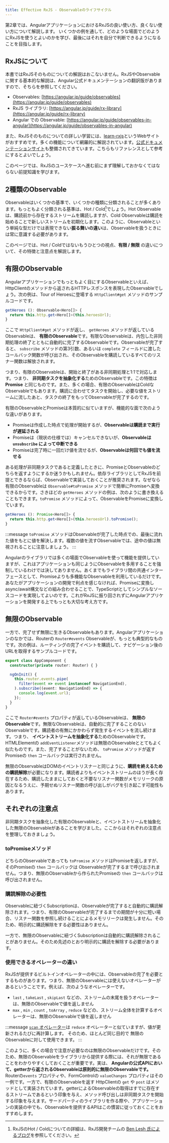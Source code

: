 ```yaml
---
title: Effective RxJS - Observableのライフサイクル
---
```


第2章では、AngularアプリケーションにおけるRxJSの良い使い方、良くない使い方について解説します。 
いくつかの例を通して、どのような場面でどのようにRxJSを使うとよいのかを学び、最後にはそれを自分で判断できるようになることを目指します。

## RxJSについて

本書ではRxJSそのものについての解説はおこないません。RxJSやObservableに関する基本的な解説は、Angular公式ドキュメンテーションの翻訳版がありますので、そちらを参照してください。

* Observables: [https://angular.jp/guide/observables](https://angular.jp/guide/observables)
* RxJS ライブラリ: [https://angular.jp/guide/rx-library](https://angular.jp/guide/rx-library)
* Angular での Observable: [https://angular.jp/guide/observables-in-angular](https://angular.jp/guide/observables-in-angular) 

また、RxJSそのものについての詳しい学習には、[learn-rxjs](https://www.learnrxjs.io/)というWebサイトがおすすめです。多くの機能について網羅的に解説されています。[公式ドキュメンテーションサイト](https://rxjs.dev/)も整備されてきています。こちらもリファレンスとして参考にするとよいでしょう。

このページでは、RxJSのユースケースへ進む前にまず理解しておかなくてはならない前提知識を学びます。

## 2種類のObservable

Observableはいくつかの基準で、いくつかの種類に分類されることが多くあります。もっともよく分類される基準は、Hot / Cold[^1]でしょう。Hot Observableは、購読前から存在するストリームを購読しますが、Cold Observableは購読を始めることで新しいストリームを初期化します。このように、Observableという単純な型だけでは表現できない**振る舞いの違い**は、Observableを扱うときには常に意識する必要があります。

[^1]: RxJSのHot / Coldについての詳細は、RxJS開発チームの [Ben Lesh 氏によるブログ](https://medium.com/@benlesh/hot-vs-cold-observables-f8094ed53339)を参照してください。

このページでは、Hot / Coldではないもうひとつの視点、**有限 / 無限** の違いについて、その特徴と注意点を解説します。

## 有限のObservable

Angularアプリケーションでもっともよく目にするObservableといえば、HttpClientのメソッドから返されるHTTPレスポンスを表現したObservableでしょう。次の例は、Tour of Heroesに登場する `HttpClient#get` メソッドのサンプルコードです。

```typescript
getHeroes (): Observable<Hero[]> {
  return this.http.get<Hero[]>(this.heroesUrl);
}
```

ここで `HttpClient#get` メソッドが返し、 `getHeroes` メソッドが返しているObservableは、 **有限のObservable**です。有限なObservableは、内包した非同期処理の終了とともに自動的に完了するObservableです。Observableが完了すると、 `subscribe` メソッドの第3引数、あるいは `complete` フィールドに渡したコールバック関数が呼び出され、そのObservableを購読しているすべてのリスナー関数は解放されます。

つまり、有限のObservableは、開始と終了がある非同期処理と1:1で対応します。つまり、 **非同期タスクを抽象化する**ためのObservableです。この特徴は **Promise** と同じものです。また、多くの場合、有限のObservableはColdなObservableでもあります。購読に合わせてタスクを開始し、必要な値をストリームに流したあと、タスクの終了をもってObservableが完了するのです。

有限のObservableとPromiseは本質的に似ていますが、機能的な面で次のような違いがあります。

* Promiseは作成した時点で処理が開始するが、**Observableは購読まで実行が遅延される**
* Promiseは（現状の仕様では）キャンセルできないが、**Observableは `unsubscribe` によって中断できる**
* Promiseは完了時に一回だけ値を流せるが、**Observableは何回でも値を流せる**

ある処理が非同期タスクであると定義したときに、PromiseとObservableのどちらを返すようにするか迷うかもしれません。依存ライブラリとしてRxJSを前提とできるならば、Observableで実装しておくことが推奨されます。なぜなら有限のObservableは `Observable#toPromise` メソッドで簡単にPromiseへ変換できるからです。さきほどの `getHeroes` メソッドの例は、次のように書き換えることもできます。`toPromise` メソッドによって、ObservableをPromiseに変換しています。

```typescript
getHeroes (): Promise<Hero[]> {
  return this.http.get<Hero[]>(this.heroesUrl).toPromise();
}
```

:::message
`toPromise` メソッドはObservableが完了した時点での、最後に流れた値をもとに値を解決します。複数の値を流すObservableでは、途中の値は無視されることに注意しましょう。
:::

Angularのライブラリでは多くの場面でObservableを使って機能を提供していますが、これはアプリケーションも同じようにObservableを多用することを強制しているわけでは決してありません。あくまでもライブラリ間の共通インターフェースとして、Promiseよりも多機能なObservableを利用しているだけです。あなたがアプリケーションの開発で利点を感じなければ、Promiseに変換しasync/await構文などの組み合わせることで、TypeScriptとしてシンプルなソースコードを実現してよいのです。これがRxJSに振り回されずにAngularアプリケーションを開発する上でもっとも大切な考え方です。

## 無限のObservable

一方で、完了せず無限に生きるObservableもあります。Angularアプリケーションのなかでは、Routerの `Router#events` Observableが、もっとも典型的なものです。次の例は、ルーティングの完了イベントを購読して、ナビゲーション後のURLを取得するサンプルコードです。

```typescript
export class AppComponent {
  constructor(private router: Router) { }

  ngOnInit() {
    this.router.events.pipe(
      filter(event => event instanceof NavigationEnd),
    ).subscribe((event: NavigationEnd) => {
      console.log(event.url);
    });
  }
}
```

ここで `Router#events` プロパティが返しているObservableは、 **無限のObservable**です。無限なObservableは、自動的に完了することのないObservableです。購読者の有無にかかわらず発生するイベントを流し続けます。つまり、 **イベントストリームを抽象化する**ためのObservableです。HTMLElementの `addEventListener`メソッドは無限のObservableととてもよく似たものです。また、完了することがないため、 `toPromise` メソッドが返すPromiseの `then` コールバックは実行されません。

無限のObservableはDOMのイベントリスナーと同じように、**購読を終えるための購読解除**が必要になります。購読者よりもイベントストリームのほうが長く存在するため、購読したままにしておくと不要なリスナー関数がメモリリークの原因となるうえに、予期せぬリスナー関数の呼び出しがバグを引き起こす可能性もあります。

## それぞれの注意点

非同期タスクを抽象化した有限のObservableと、イベントストリームを抽象化した無限のObservableがあることを学びました。ここからはそれぞれの注意点を整理しておきましょう。

### toPromiseメソッド

どちらのObservableであっても `toPromise` メソッドはPromiseを返しますが、そのPromiseの `then` コールバックは Observableが完了するまで呼び出されません。つまり、無限のObservableから作られたPromiseの `then` コールバックは呼び出されません。

### 購読解除の必要性

Observableに紐づくSubscriptionは、Observableが完了すると自動的に購読解除されます。つまり、有限のObservableが完了するまでの期間が十分に短い場合、リスナー関数を参照し続けることによるメモリリークは発生しません。そのため、明示的に購読解除をする必要性はありません。

一方で、無限のObservableに紐づくSubscriptionは自動的に購読解除されることがありません。そのため先述のとおり明示的に購読を解除する必要があります。

### 使用できるオペレーターの違い

RxJSが提供するビルトインオペレーターの中には、Observableの完了を必要とするものがあります。つまり、無限のObservableには使えないオペレーターがあるということです。例えば、次のようなオペレーターです。

* `last` , `takeLast` , `skipLast` などの、ストリームの末尾を扱うオペレーターは、無限のObservableで値を返しません
* `max` , `min` , `count` , `toArray` , `reduce` などの、ストリーム全体を計算するオペレーターは、無限のObservableで値を返しません

:::message
[`scan` オペレーター](https://rxjs.dev/api/operators/scan)は `reduce` オペレーターと似ていますが、値が更新されるたびに再計算します。
そのため、ほとんど同じ目的で 無限のObservableに対して使用できます。
:::

このように、多くの場合で注意が必要なのは無限のObservableだけです。そのため、無限のObservableをライブラリから提供する際には、それが無限であることをわかりやすくしておくことが重要です。実は、 **Angularの公式APIにおいて、getterから返されるObservableは原則的に無限のObservableです。** Routerの`events` プロパティや、FormControlの `valueChanges` プロパティはその一例です。一方で、有限のObservableを返す HttpClientの `get` や `post` はメソッドとして実装されています。getterによるObservableの取得はすでに存在するストリームであるという印象を与え、メソッド呼び出しは非同期タスクを開始する印象を与えます。サードパーティのライブラリを作る際や、アプリケーションの実装の中でも、Observableを提供するAPIはこの慣習に従っておくことをおすすめします。

